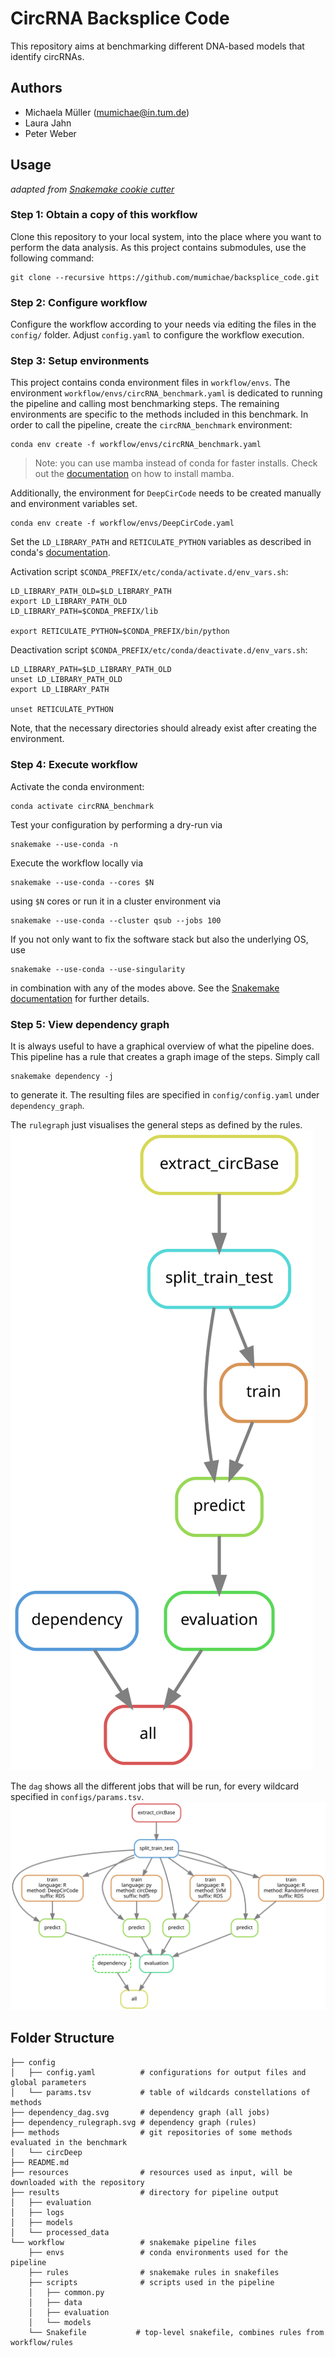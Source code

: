 # CircRNA Backsplice Code
This repository aims at benchmarking different DNA-based models that identify circRNAs.

## Authors

* Michaela Müller (mumichae@in.tum.de)
* Laura Jahn
* Peter Weber

## Usage
*adapted from [Snakemake cookie cutter](https://github.com/snakemake-workflows/cookiecutter-snakemake-workflow)*

### Step 1: Obtain a copy of this workflow

Clone this repository to your local system, into the place where you want to perform the data analysis.
As this project contains submodules, use the following command:

```commandline
git clone --recursive https://github.com/mumichae/backsplice_code.git
```

### Step 2: Configure workflow

Configure the workflow according to your needs via editing the files in the `config/` folder.
Adjust `config.yaml` to configure the workflow execution.

### Step 3: Setup environments

This project contains conda environment files in `workflow/envs`.
The environment `workflow/envs/circRNA_benchmark.yaml` is dedicated to running the pipeline and calling most benchmarking steps. 
The remaining environments are specific to the methods included in this benchmark.
In order to call the pipeline, create the `circRNA_benchmark` environment:

```commandline
conda env create -f workflow/envs/circRNA_benchmark.yaml
```

> Note: you can use mamba instead of conda for faster installs.
> Check out the [documentation](https://mamba.readthedocs.io) on how to install mamba.

Additionally, the environment for `DeepCirCode` needs to be created manually and environment variables set.

```commandline
conda env create -f workflow/envs/DeepCirCode.yaml
```
Set the `LD_LIBRARY_PATH` and `RETICULATE_PYTHON` variables as described in conda's [documentation](https://docs.conda.io/projects/conda/en/latest/user-guide/tasks/manage-environments.html#saving-environment-variables).

Activation script `$CONDA_PREFIX/etc/conda/activate.d/env_vars.sh`:

```shell
LD_LIBRARY_PATH_OLD=$LD_LIBRARY_PATH
export LD_LIBRARY_PATH_OLD
LD_LIBRARY_PATH=$CONDA_PREFIX/lib

export RETICULATE_PYTHON=$CONDA_PREFIX/bin/python
```

Deactivation script `$CONDA_PREFIX/etc/conda/deactivate.d/env_vars.sh`:

```shell
LD_LIBRARY_PATH=$LD_LIBRARY_PATH_OLD
unset LD_LIBRARY_PATH_OLD
export LD_LIBRARY_PATH

unset RETICULATE_PYTHON
```

Note, that the necessary directories should already exist after creating the environment.

### Step 4: Execute workflow

Activate the conda environment:

```commandline
conda activate circRNA_benchmark
```

Test your configuration by performing a dry-run via

```commandline
snakemake --use-conda -n
```

Execute the workflow locally via

```commandline
snakemake --use-conda --cores $N
```

using `$N` cores or run it in a cluster environment via

```commandline
snakemake --use-conda --cluster qsub --jobs 100
```

If you not only want to fix the software stack but also the underlying OS, use

```commandline
snakemake --use-conda --use-singularity
```

in combination with any of the modes above.
See the [Snakemake documentation](https://snakemake.readthedocs.io/en/stable/executable.html) for further details.

### Step 5: View dependency graph

It is always useful to have a graphical overview of what the pipeline does.
This pipeline has a rule that creates a graph image of the steps.
Simply call

```commandline
snakemake dependency -j
```

to generate it.
The resulting files are specified in `config/config.yaml` under `dependency_graph`.

The `rulegraph` just visualises the general steps as defined by the rules.
![rulegraph](dependency_rulegraph.svg)

The `dag` shows all the different jobs that will be run, for every wildcard specified in `configs/params.tsv`.
![dag](dependency_dag.svg)

## Folder Structure

```shell
├── config
│   ├── config.yaml          # configurations for output files and global parameters
│   └── params.tsv           # table of wildcards constellations of methods
├── dependency_dag.svg       # dependency graph (all jobs)
├── dependency_rulegraph.svg # dependency graph (rules)
├── methods                  # git repositories of some methods evaluated in the benchmark
│   └── circDeep
├── README.md
├── resources                # resources used as input, will be downloaded with the repository
├── results                  # directory for pipeline output
│   ├── evaluation
│   ├── logs
│   ├── models
│   └── processed_data
└── workflow                 # snakemake pipeline files
    ├── envs                 # conda environments used for the pipeline
    ├── rules                # snakemake rules in snakefiles
    ├── scripts              # scripts used in the pipeline
    │   ├── common.py
    │   ├── data   
    │   ├── evaluation
    │   └── models
    └── Snakefile           # top-level snakefile, combines rules from workflow/rules
```
